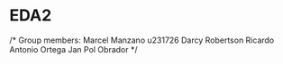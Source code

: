 # EDA2

/* Group members:
Marcel Manzano u231726
Darcy Robertson
Ricardo Antonio Ortega
Jan Pol Obrador 
*/
